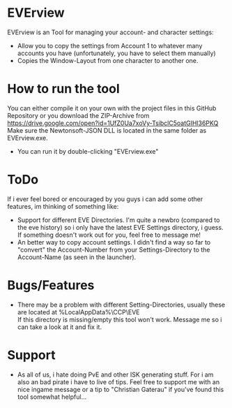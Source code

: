 # EVErview


EVErview is an Tool for managing your account- and character settings:
  - Allow you to copy the settings from Account 1 to whatever many accounts you have (unfortunately, you have to select them manually)
  - Copies the Window-Layout from one character to another one.
  
# How to run the tool
You can either compile it on your own with the project files in this GitHub Repository or you download the ZIP-Archive from https://drive.google.com/open?id=1UfZ0Ua7xoVy-TsibclC5oatGIHl36PKQ
Make sure the Newtonsoft-JSON DLL is located in the same folder as EVErview.exe.
  - You can run it by double-clicking "EVErview.exe"

# ToDo
If i ever feel bored or encouraged by you guys i can add some other features, im thinking of something like:
  - Support for different EVE Directories. I'm quite a newbro (compared to the eve history) so i only have the latest EVE Settings directory, i guess.
If something doesn't work out for you, feel free to message me!
  - An better way to copy account settings. I didn't find a way so far to "convert" the Account-Number from your Settings-Directory to the Account-Name (as seen in the launcher).
  
# Bugs/Features
  - There may be a problem with different Setting-Directories, usually these are located at %LocalAppData%\CCP\EVE  
  If this directory is missing/empty this tool won't work. Message me so i can take a look at it and fix it.

# Support
- As all of us, i hate doing PvE and other ISK generating stuff. For i am also an bad pirate i have to live of tips.
Feel free to support me with an nice ingame message or a tip to "Christian Gaterau" if you've found this tool somewhat helpful...
